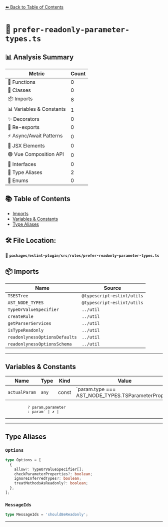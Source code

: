 [⬅️ Back to Table of Contents](../../../../index.md)

# 📄 `prefer-readonly-parameter-types.ts`

## 📊 Analysis Summary

| Metric | Count |
|--------|-------|
| 🔧 Functions | 0 |
| 🧱 Classes | 0 |
| 📦 Imports | 8 |
| 📊 Variables & Constants | 1 |
| ✨ Decorators | 0 |
| 🔄 Re-exports | 0 |
| ⚡ Async/Await Patterns | 0 |
| 💠 JSX Elements | 0 |
| 🟢 Vue Composition API | 0 |
| 📐 Interfaces | 0 |
| 📑 Type Aliases | 2 |
| 🎯 Enums | 0 |

## 📚 Table of Contents

- [Imports](#imports)
- [Variables & Constants](#variables-constants)
- [Type Aliases](#type-aliases)

## 🛠️ File Location:
📂 **`packages/eslint-plugin/src/rules/prefer-readonly-parameter-types.ts`**

## 📦 Imports

| Name | Source |
|------|--------|
| `TSESTree` | `@typescript-eslint/utils` |
| `AST_NODE_TYPES` | `@typescript-eslint/utils` |
| `TypeOrValueSpecifier` | `../util` |
| `createRule` | `../util` |
| `getParserServices` | `../util` |
| `isTypeReadonly` | `../util` |
| `readonlynessOptionsDefaults` | `../util` |
| `readonlynessOptionsSchema` | `../util` |


---

## Variables & Constants

| Name | Type | Kind | Value | Exported |
|------|------|------|-------|----------|
| `actualParam` | `any` | const | `param.type === AST_NODE_TYPES.TSParameterProperty
              ? param.parameter
              : param` | ✗ |


---


---

## Type Aliases

### `Options`

```ts
type Options = [
  {
    allow?: TypeOrValueSpecifier[];
    checkParameterProperties?: boolean;
    ignoreInferredTypes?: boolean;
    treatMethodsAsReadonly?: boolean;
  },
];
```

### `MessageIds`

```ts
type MessageIds = 'shouldBeReadonly';
```


---